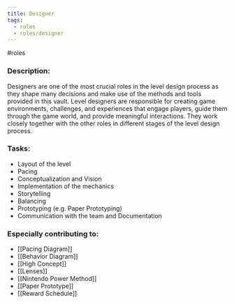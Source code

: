 ```yaml
---
title: Designer
tags:
  - roles
  - roles/designer
---
```

#roles 


### Description: 
Designers are one of the most crucial roles in the level design process as they shape many decisions and make use of the methods and tools provided in this vault. Level designers are responsible for creating game environments, challenges, and experiences that engage players, guide them through the game world, and provide meaningful interactions. They work closely together with the other roles in different stages of the level design process.

### Tasks: 
- Layout of the level
- Pacing
- Conceptualization and Vision
- Implementation of the mechanics
- Storytelling
- Balancing
- Prototyping (e.g. Paper Prototyping)
- Communication with the team and Documentation

### Especially contributing to:

- [[Pacing Diagram]]
- [[Behavior Diagram]]
- [[High Concept]]
- [[Lenses]]
- [[Nintendo Power Method]]
- [[Paper Prototype]]
- [[Reward Schedule]]
